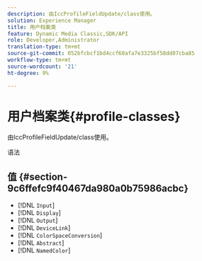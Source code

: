 ```yaml
---
description: 由IccProfileFieldUpdate/class使用。
solution: Experience Manager
title: 用户档案类
feature: Dynamic Media Classic,SDK/API
role: Developer,Administrator
translation-type: tm+mt
source-git-commit: 052bfcbcf1bd4ccf60afa7e3325bf58dd07cba85
workflow-type: tm+mt
source-wordcount: '21'
ht-degree: 9%

---
```



# 用户档案类{#profile-classes}

由IccProfileFieldUpdate/class使用。

语法

## 值 {#section-9c6ffefc9f40467da980a0b75986acbc}

* [!DNL `Input`]
* [!DNL `Display`]
* [!DNL `Output`]
* [!DNL `DeviceLink`]
* [!DNL `ColorSpaceConversion`]
* [!DNL `Abstract`]
* [!DNL `NamedColor`]

